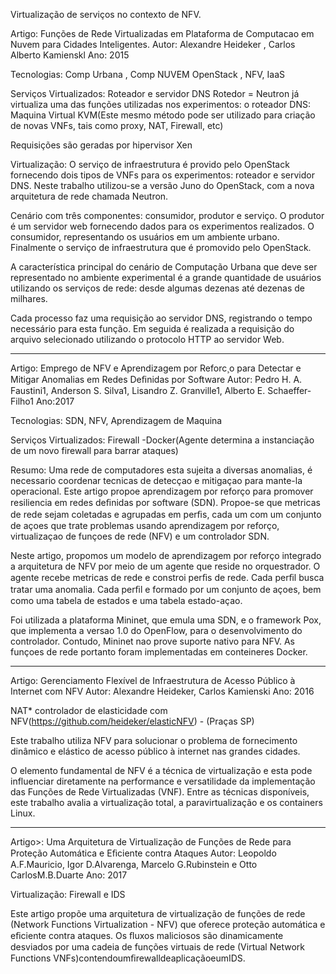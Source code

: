 Virtualização de serviços no contexto de NFV.

Artigo: Funções de Rede Virtualizadas em Plataforma de Computacao em Nuvem para Cidades Inteligentes.
Autor: Alexandre Heideker , Carlos Alberto Kamienskl
Ano: 2015

Tecnologias: Comp Urbana , Comp NUVEM OpenStack , NFV, IaaS

Serviços Virtualizados: Roteador e servidor DNS
Rotedor = Neutron já virtualiza uma das funções utilizadas nos experimentos: o roteador
DNS: Maquina Virtual KVM(Este mesmo método pode ser utilizado para criação de novas VNFs, tais como proxy, NAT, Firewall, etc)

Requisições são geradas por hipervisor Xen

Virtualização: O serviço de infraestrutura é provido pelo OpenStack 
fornecendo dois tipos de VNFs para os experimentos: roteador e servidor DNS. 
Neste trabalho utilizou-se a versão Juno do OpenStack, com a nova arquitetura de rede chamada Neutron.

Cenário com três componentes: consumidor, produtor e serviço. 
O produtor é um servidor web fornecendo dados para os experimentos realizados. 
O consumidor, representando os usuários em um ambiente urbano.
Finalmente o serviço de infraestrutura que é promovido pelo OpenStack. 

A característica principal do cenário de Computação Urbana que deve ser 
representado no ambiente experimental é a grande quantidade de usuários 
utilizando os serviços de rede: desde algumas dezenas até dezenas de milhares.

Cada processo faz uma requisição ao servidor DNS, registrando o tempo necessário 
para esta função. Em seguida é realizada a requisição do arquivo selecionado utilizando
o protocolo HTTP ao servidor Web.

--------------------------------------------------------------------------------------------------------------------------

Artigo: Emprego de NFV e Aprendizagem por Reforc¸o para Detectar e Mitigar Anomalias em Redes Deﬁnidas por Software
Autor: Pedro H. A. Faustini1, Anderson S. Silva1, Lisandro Z. Granville1, Alberto E. Schaeffer-Filho1
Ano:2017 

Tecnologias: SDN, NFV, Aprendizagem de Maquina

Serviços Virtualizados: Firewall -Docker(Agente determina a instanciação de um novo firewall para barrar ataques)


Resumo: Uma rede de computadores esta sujeita a diversas anomalias, é necessario coordenar tecnicas de detecçao e mitigaçao 
para mante-la operacional. Este artigo propoe aprendizagem por reforço para promover resiliencia em redes deﬁnidas por software (SDN).
Propoe-se que metricas de rede sejam coletadas e agrupadas em perﬁs, cada um com um conjunto de açoes que trate problemas usando 
aprendizagem por reforço, virtualizaçao de funçoes de rede (NFV) e um controlador SDN.

Neste artigo, propomos um modelo de aprendizagem por reforço integrado a arquitetura de NFV por meio de um agente que reside no 
orquestrador. O agente recebe metricas de rede e constroi perﬁs de rede. Cada perﬁl busca tratar uma anomalia. Cada perﬁl e formado
por um conjunto de açoes, bem como uma tabela de estados e uma tabela estado-açao.

Foi utilizada a plataforma Mininet, que emula uma SDN, e o framework Pox, que implementa a versao 1.0 do OpenFlow, para o 
desenvolvimento do controlador. Contudo, Mininet nao prove suporte nativo para NFV. As funçoes de rede portanto foram 
implementadas em conteineres Docker.


---------------------------------------------------------------------------------------------------------------------------------

Artigo: Gerenciamento Flexível de Infraestrutura de Acesso Público à Internet com NFV 
Autor: Alexandre Heideker, Carlos Kamienski 
Ano: 2016

NAT* controlador de elasticidade com NFV(https://github.com/heideker/elasticNFV) - (Praças SP)

Este trabalho utiliza NFV para solucionar o problema de fornecimento dinâmico e elástico de acesso público à internet nas 
grandes cidades.

O elemento fundamental de NFV é a técnica de virtualização e esta pode influenciar diretamente na performance e versatilidade da 
implementação das Funções de Rede Virtualizadas (VNF). Entre as técnicas disponíveis, este trabalho avalia  a virtualização total, 
a paravirtualização e os containers Linux.


----------------------------------------------------------------------------------------------------------------------------------

Artigo>: Uma Arquitetura de Virtualização de Funções de Rede para Proteção Automática e Eﬁciente contra Ataques
Autor: Leopoldo A.F.Mauricio, Igor D.Alvarenga, Marcelo G.Rubinstein e Otto CarlosM.B.Duarte
Ano: 2017

Virtualização: Firewall e IDS

Este artigo propõe uma arquitetura de virtualização de funções de rede (Network Functions Virtualization - NFV) 
que oferece proteção automática e eﬁciente contra ataques. Os ﬂuxos maliciosos são dinamicamente desviados por uma 
cadeia de funções virtuais de rede (Virtual Network Functions VNFs)contendoumﬁrewalldeaplicaçãoeumIDS.
